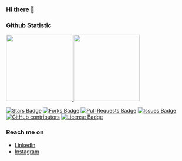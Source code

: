 ### Hi there 👋

<!--
**tenteniaa/tenteniaa** is a ✨ _special_ ✨ repository because its `README.md` (this file) appears on your GitHub profile.

Here are some ideas to get you started:

- 🔭 I’m currently working on ...
- 🌱 I’m currently learning ...
- 👯 I’m looking to collaborate on ...
- 🤔 I’m looking for help with ...
- 💬 Ask me about ...
- 📫 How to reach me: ...
- 😄 Pronouns: she/her
- ⚡ Fun fact: ...
-->

### Github Statistic
<p align="left">
<a href="https://github.com/tenteniaa">
  <img height="180em" src="https://github-readme-stats-eight-theta.vercel.app/api?username=tenteniaa&show_icons=true&theme=algolia&include_all_commits=true&count_private=true"/>
  <img height="180em" src="https://github-readme-stats-eight-theta.vercel.app/api/top-langs/?username=tenteniaa&layout=compact&langs_count=8&theme=algolia"/>
</a>
</p>

<a href="https://github.com/tenteniaa/awesome-github-profile-readme/stargazers"><img src="https://img.shields.io/github/stars/tenteniaa/awesome-github-profile-readme" alt="Stars Badge"/></a>
<a href="https://github.com/tenteniaa/awesome-github-profile-readme/network/members"><img src="https://img.shields.io/github/forks/tenteniaa/awesome-github-profile-readme" alt="Forks Badge"/></a>
<a href="https://github.com/tenteniaa/awesome-github-profile-readme/pulls"><img src="https://img.shields.io/github/issues-pr/tenteniaa/awesome-github-profile-readme" alt="Pull Requests Badge"/></a>
<a href="https://github.com/tenteniaa/awesome-github-profile-readme/issues"><img src="https://img.shields.io/github/issues/tenteniaa/awesome-github-profile-readme" alt="Issues Badge"/></a>
<a href="https://github.com/tenteniaa/awesome-github-profile-readme/graphs/contributors"><img alt="GitHub contributors" src="https://img.shields.io/github/contributors/tenteniaa/awesome-github-profile-readme?color=2b9348"></a>
<a href="https://github.com/tenteniaa/awesome-github-profile-readme/blob/master/LICENSE"><img src="https://img.shields.io/github/license/tenteniaa/awesome-github-profile-readme?color=2b9348" alt="License Badge"/></a>

### Reach me on
- <a href="https://linkedin.com/in/tenia-febrianti-697602171/">LinkedIn</a>
- <a href="https://www.instagram.com/teniafeb/">Instagram</a>
